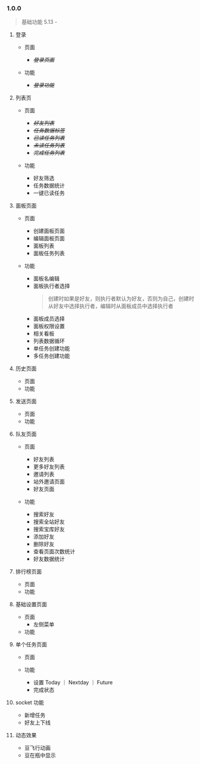 ### 1.0.0

> 基础功能 5.13 -

1. 登录

   - 页面

     - ~~_登录页面_~~

   - 功能
     - ~~_登录功能_~~

2. 列表页

   - 页面

     - ~~_好友列表_~~
     - ~~_任务数据标签_~~
     - ~~_已读任务列表_~~
     - ~~_未读任务列表_~~
     - ~~_完成任务列表_~~

   - 功能
     - 好友筛选
     - 任务数据统计
     - 一键已读任务
     

3. 面板页面

   - 页面

     - 创建面板页面
     - 编辑面板页面
     - 面板列表
     - 面板任务列表

   - 功能
     - 面板名编辑
     - 面板执行者选择
       > 创建时如果是好友，则执行者默认为好友，否则为自己，创建时从好友中选择执行者，编辑时从面板成员中选择执行者
     - 面板成员选择
     - 面板权限设置
     - 相关看板
     - 列表数据循环
     - 单任务创建功能
     - 多任务创建功能

4. 历史页面

   - 页面
   - 功能

5. 发送页面

   - 页面
   - 功能

6. 队友页面

   - 页面

     - 好友列表
     - 更多好友列表
     - 邀请列表
     - 站外邀请页面
     - 好友页面

   - 功能
     - 搜索好友
     - 搜索全站好友
     - 搜索宝库好友
     - 添加好友
     - 删除好友
     - 查看页面次数统计
     - 好友数据统计

7. 排行榜页面

   - 页面
   - 功能

8. 基础设置页面

   - 页面
     - 左侧菜单
   - 功能

9. 单个任务页面

   - 页面

   - 功能
        - 设置 Today ｜ Nextday ｜ Future
        - 完成状态

10. socket 功能

    - 新增任务
    - 好友上下线

11. 动态效果
    - 豆飞行动画
    - 豆在瓶中显示
